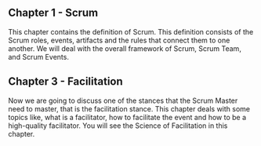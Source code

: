 ## Chapter 1 - Scrum

This chapter contains the definition of Scrum. This definition consists of the Scrum roles, events, artifacts and the rules that connect them to one another. We will deal with the overall framework of Scrum, Scrum Team, and Scrum Events.

## Chapter 3 - Facilitation

Now we are going to discuss one of the stances that the Scrum Master need to master, that is the facilitation stance. This chapter deals with some topics like, what is a facilitator, how to facilitate the event and how to be a high-quality facilitator. You will see the Science of Facilitation in this chapter.
